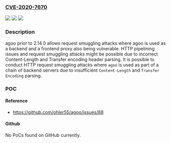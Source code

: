 ### [CVE-2020-7670](https://cve.mitre.org/cgi-bin/cvename.cgi?name=CVE-2020-7670)
![](https://img.shields.io/static/v1?label=Product&message=agoo&color=blue)
![](https://img.shields.io/static/v1?label=Version&message=n%2Fa&color=blue)
![](https://img.shields.io/static/v1?label=Vulnerability&message=HTTP%20Request%20Smuggling&color=brighgreen)

### Description

agoo prior to 2.14.0 allows request smuggling attacks where agoo is used as a backend and a frontend proxy also being vulnerable. HTTP pipelining issues and request smuggling attacks might be possible due to incorrect Content-Length and Transfer encoding header parsing. It is possible to conduct HTTP request smuggling attacks where `agoo` is used as part of a chain of backend servers due to insufficient `Content-Length` and `Transfer Encoding` parsing.

### POC

#### Reference
- https://github.com/ohler55/agoo/issues/88

#### Github
No PoCs found on GitHub currently.

